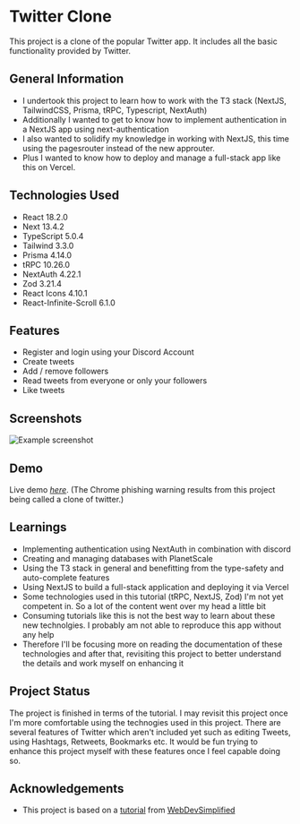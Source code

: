 # Twitter Clone
This project is a clone of the popular Twitter app. It includes all the basic functionality provided by Twitter.



## General Information
- I undertook this project to learn how to work with the T3 stack (NextJS, TailwindCSS, Prisma, tRPC, Typescript, NextAuth)
- Additionally I wanted to get to know how to implement authentication in a NextJS app using next-authentication
- I also wanted to solidify my knowledge in working with NextJS, this time using the pagesrouter instead of the new approuter.
- Plus I wanted to know how to deploy and manage a full-stack app like this on Vercel.



## Technologies Used
- React 18.2.0
- Next 13.4.2
- TypeScript 5.0.4
- Tailwind 3.3.0
- Prisma 4.14.0
- tRPC 10.26.0
- NextAuth 4.22.1
- Zod 3.21.4
- React Icons 4.10.1
- React-Infinite-Scroll 6.1.0



## Features
- Register and login using your Discord Account
- Create tweets
- Add / remove followers
- Read tweets from everyone or only your followers
- Like tweets



## Screenshots
![Example screenshot](https://i.ibb.co/vxCC8Pt/twitter-clone.jpg)



## Demo
Live demo [_here_](https://wds-twitter-clone-lovat.vercel.app/).
(The Chrome phishing warning results from this project being called a clone of twitter.)



## Learnings
- Implementing authentication using NextAuth in combination with discord
- Creating and managing databases with PlanetScale
- Using the T3 stack in general and benefitting from the type-safety and auto-complete features
- Using NextJS to build a full-stack application and deploying it via Vercel
- Some technologies used in this tutorial (tRPC, NextJS, Zod) I'm not yet competent in. So a lot of the content went over my head a little bit
- Consuming tutorials like this is not the best way to learn about these new technolgies. I probably am not able to reproduce this app without any help
- Therefore I'll be focusing more on reading the documentation of these technologies and after that, revisiting this project to better understand the details and work myself on enhancing it



## Project Status
The project is finished in terms of the tutorial. I may revisit this project once I'm more comfortable using the technogies used in this project. There are several features of Twitter which aren't included yet such as editing Tweets, using Hashtags, Retweets, Bookmarks etc. It would be fun trying to enhance this project myself with these features once I feel capable doing so.



## Acknowledgements
- This project is based on a [tutorial](https://www.youtube.com/watch?v=jqVm5_G1ZEE) from [WebDevSimplified](https://www.youtube.com/c/WebDevSimplified)


